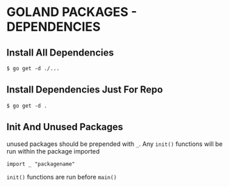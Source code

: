 # GOLAND PACKAGES - DEPENDENCIES

## Install All Dependencies
```console
$ go get -d ./...
```

## Install Dependencies Just For Repo
```console
$ go get -d .
```

## Init And Unused Packages
unused packages should be prepended with `_`. Any `init()` functions will be run
within the package imported
```
import _ "packagename"
````
`init()` functions are run before `main()`
